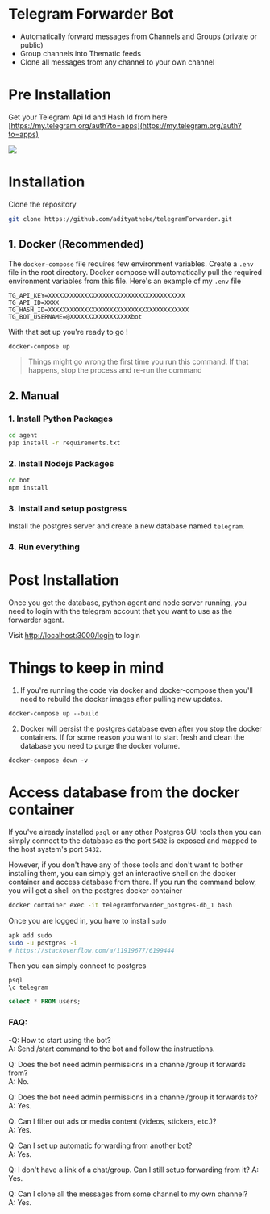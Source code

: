 # Telegram Forwarder Bot

- Automatically forward messages from Channels and Groups (private or public)
- Group channels into Thematic feeds
- Clone all messages from any channel to your own channel

# Pre Installation

Get your Telegram Api Id and Hash Id from here [https://my.telegram.org/auth?to=apps](https://my.telegram.org/auth?to=apps)

![](https://i.imgur.com/KJ1kDDO.png)

# Installation

Clone the repository

```bash
git clone https://github.com/adityathebe/telegramForwarder.git
```

## 1. Docker (Recommended)

The `docker-compose` file requires few environment variables. Create a `.env` file in the root directory. Docker compose will automatically pull the required environment variables from this file. Here's an example of my `.env` file

```docker
TG_API_KEY=XXXXXXXXXXXXXXXXXXXXXXXXXXXXXXXXXXXXXX
TG_API_ID=XXXX
TG_HASH_ID=XXXXXXXXXXXXXXXXXXXXXXXXXXXXXXXXXXXXXXX
TG_BOT_USERNAME=@XXXXXXXXXXXXXXXXXbot
```

With that set up you're ready to go !

```bash
docker-compose up
```

> Things might go wrong the first time you run this command. If that happens, stop the process and re-run the command

## 2. Manual

### 1. Install Python Packages

```bash
cd agent
pip install -r requirements.txt
```

### 2. Install Nodejs Packages

```bash
cd bot
npm install
```

### 3. Install and setup postgress

Install the postgres server and create a new database named `telegram`.

### 4. Run everything

# Post Installation

Once you get the database, python agent and node server running, you need to login with the telegram account that you want to use as the forwarder agent.

Visit [http://localhost:3000/login](http://localhost:3000/login) to login

# Things to keep in mind

1. If you're running the code via docker and docker-compose then you'll need to rebuild the docker images after pulling new updates.

```
docker-compose up --build
```

2. Docker will persist the postgres database even after you stop the docker containers. If for some reason you want to start fresh and clean the database you need to purge the docker volume.

```
docker-compose down -v
```

# Access database from the docker container

If you've already installed `psql` or any other Postgres GUI tools then you can simply connect to the database as the port `5432` is exposed and mapped to the host system's port `5432`.

However, if you don't have any of those tools and don't want to bother installing them, you can simply get an interactive shell on the docker container and access database from there. If you run the command below, you will get a shell on the postgres docker container

```bash
docker container exec -it telegramforwarder_postgres-db_1 bash
```

Once you are logged in, you have to install `sudo`

```bash
apk add sudo
sudo -u postgres -i
# https://stackoverflow.com/a/11919677/6199444
```

Then you can simply connect to postgres

```
psql
\c telegram
```

```sql
select * FROM users;
```

### FAQ:

-Q: How to start using the bot?  
A: Send /start command to the bot and follow the instructions.

Q: Does the bot need admin permissions in a channel/group it forwards from?  
A: No.

Q: Does the bot need admin permissions in a channel/group it forwards to?  
A: Yes.

Q: Can I filter out ads or media content (videos, stickers, etc.)?  
A: Yes.

Q: Can I set up automatic forwarding from another bot?  
A: Yes.

Q: I don't have a link of a chat/group. Can I still setup forwarding from it?
A: Yes.

Q: Can I clone all the messages from some channel to my own channel?  
A: Yes.
